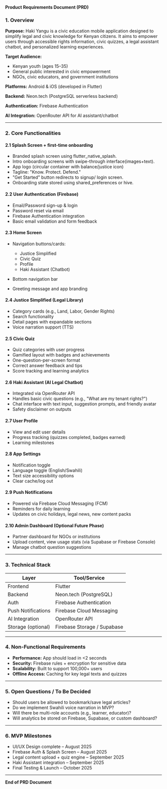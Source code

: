 **Product Requirements Document (PRD)**

### 1. **Overview**

**Purpose:**
Haki Yangu is a civic education mobile application designed to simplify legal and civic knowledge for Kenyan citizens. It aims to empower users through accessible rights information, civic quizzes, a legal assistant chatbot, and personalized learning experiences.

**Target Audience:**

* Kenyan youth (ages 15–35)
* General public interested in civic empowerment
* NGOs, civic educators, and government institutions

**Platforms:** Android & iOS (developed in Flutter)

**Backend:** Neon.tech (PostgreSQL serverless backend)

**Authentication:** Firebase Authentication

**AI Integration:** OpenRouter API for AI assistant/chatbot

---

### 2. **Core Functionalities**

#### 2.1 Splash Screen + first-time onboarding

* Branded splash screen using flutter_native_splash.
* Intro onboarding screens with swipe-through interface(images+text).
* App logo (circular container with balance/justice icon)
* Tagline: "Know. Protect. Defend."
* "Get Started" button redirects to signup/ login screen.
* Onboarding state stored using shared_preferences or hive.


#### 2.2 User Authentication (Firebase)

* Email/Password sign-up & login
* Password reset via email
* Firebase Authentication integration
* Basic email validation and form feedback

#### 2.3 Home Screen

* Navigation buttons/cards:

  * Justice Simplified
  * Civic Quiz
  * Profile
  * Haki Assistant (Chatbot)
* Bottom navigation bar
* Greeting message and app branding

#### 2.4 Justice Simplified (Legal Library)

* Category cards (e.g., Land, Labor, Gender Rights)
* Search functionality
* Detail pages with expandable sections
* Voice narration support (TTS)

#### 2.5 Civic Quiz

* Quiz categories with user progress
* Gamified layout with badges and achievements
* One-question-per-screen format
* Correct answer feedback and tips
* Score tracking and learning analytics

#### 2.6 Haki Assistant (AI Legal Chatbot)

* Integrated via OpenRouter API
* Handles basic civic questions (e.g., "What are my tenant rights?")
* Chat interface with text input, suggestion prompts, and friendly avatar
* Safety disclaimer on outputs

#### 2.7 User Profile

* View and edit user details
* Progress tracking (quizzes completed, badges earned)
* Learning milestones

#### 2.8 App Settings

* Notification toggle
* Language toggle (English/Swahili)
* Text size accessibility options
* Clear cache/log out

#### 2.9 Push Notifications

* Powered via Firebase Cloud Messaging (FCM)
* Reminders for daily learning
* Updates on civic holidays, legal news, new content packs

#### 2.10 Admin Dashboard (Optional Future Phase)

* Partner dashboard for NGOs or institutions
* Upload content, view usage stats (via Supabase or Firebase Console)
* Manage chatbot question suggestions

---

### 3. **Technical Stack**

| Layer              | Tool/Service                |
| ------------------ | --------------------------- |
| Frontend           | Flutter                     |
| Backend            | Neon.tech (PostgreSQL)      |
| Auth               | Firebase Authentication     |
| Push Notifications | Firebase Cloud Messaging    |
| AI Integration     | OpenRouter API              |
| Storage (optional) | Firebase Storage / Supabase |

---

### 4. **Non-Functional Requirements**

* **Performance:** App should load in <2 seconds
* **Security:** Firebase rules + encryption for sensitive data
* **Scalability:** Built to support 100,000+ users
* **Offline Access:** Caching for key legal texts and quizzes

---

### 5. **Open Questions / To Be Decided**

* Should users be allowed to bookmark/save legal articles?
* Do we implement Swahili voice narration in MVP?
* Will there be multi-role accounts (e.g., learner, educator)?
* Will analytics be stored on Firebase, Supabase, or custom dashboard?

---

### 6. **MVP Milestones**

* UI/UX Design complete – August 2025
* Firebase Auth & Splash Screen – August 2025
* Legal content upload + quiz engine – September 2025
* Haki Assistant integration – September 2025
* Final Testing & Launch – October 2025

---

**End of PRD Document**
